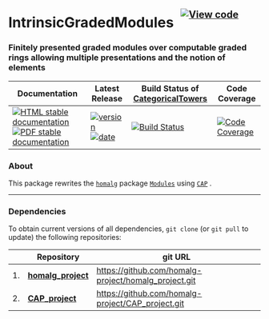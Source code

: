 <!-- BEGIN HEADER -->
# IntrinsicGradedModules&ensp;<sup><sup>[![View code][code-img]][code-url]</sup></sup>

### Finitely presented graded modules over computable graded rings allowing multiple presentations and the notion of elements

| Documentation | Latest Release | Build Status of [CategoricalTowers](/../../) | Code Coverage |
| ------------- | -------------- | ------------ | ------------- |
| [![HTML stable documentation][html-img]][html-url] [![PDF stable documentation][pdf-img]][pdf-url] | [![version][version-img]][version-url] [![date][date-img]][date-url] | [![Build Status][tests-img]][tests-url] | [![Code Coverage][codecov-img]][codecov-url] |

<!-- END HEADER -->

### About

This package rewrites the [`homalg`](https://github.com/homalg-project/homalg_project#readme) package [`Modules`](https://github.com/homalg-project/homalg_project/tree/master/Modules#readme) using [`CAP`](https://github.com/homalg-project/CAP_project#readme) .

<!-- BEGIN FOOTER -->
---

### Dependencies

To obtain current versions of all dependencies, `git clone` (or `git pull` to update) the following repositories:

|    | Repository | git URL |
|--- | ---------- | ------- |
| 1. | [**homalg_project**](https://github.com/homalg-project/homalg_project#readme) | https://github.com/homalg-project/homalg_project.git |
| 2. | [**CAP_project**](https://github.com/homalg-project/CAP_project#readme) | https://github.com/homalg-project/CAP_project.git |

[html-img]: https://img.shields.io/badge/🔗%20HTML-stable-blue.svg
[html-url]: https://homalg-project.github.io/CategoricalTowers/IntrinsicGradedModules/doc/chap0_mj.html

[pdf-img]: https://img.shields.io/badge/🔗%20PDF-stable-blue.svg
[pdf-url]: https://homalg-project.github.io/CategoricalTowers/IntrinsicGradedModules/download_pdf.html

[version-img]: https://img.shields.io/endpoint?url=https://homalg-project.github.io/CategoricalTowers/IntrinsicGradedModules/badge_version.json&label=🔗%20version&color=yellow
[version-url]: https://homalg-project.github.io/CategoricalTowers/IntrinsicGradedModules/view_release.html

[date-img]: https://img.shields.io/endpoint?url=https://homalg-project.github.io/CategoricalTowers/IntrinsicGradedModules/badge_date.json&label=🔗%20released%20on&color=yellow
[date-url]: https://homalg-project.github.io/CategoricalTowers/IntrinsicGradedModules/view_release.html

[tests-img]: https://github.com/homalg-project/CategoricalTowers/actions/workflows/Tests.yml/badge.svg?branch=master
[tests-url]: https://github.com/homalg-project/CategoricalTowers/actions/workflows/Tests.yml?query=branch%3Amaster

[codecov-img]: https://codecov.io/gh/homalg-project/CategoricalTowers/branch/master/graph/badge.svg?flag=IntrinsicGradedModules
[codecov-url]: https://codecov.io/gh/homalg-project/CategoricalTowers/tree/master/IntrinsicGradedModules

[code-img]: https://img.shields.io/badge/-View%20code-blue?logo=github
[code-url]: https://github.com/homalg-project/CategoricalTowers/tree/master/IntrinsicGradedModules#top
<!-- END FOOTER -->
